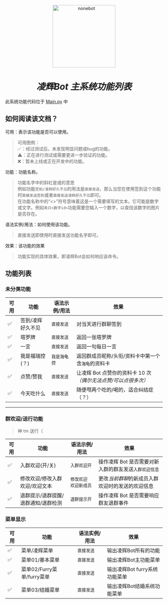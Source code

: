 <p align="center">
  <a href="https://github.com/Harmless-Turtle/LingHuiBot"><img src="http://q.qlogo.cn/headimg_dl?dst_uin=3806419216&spec=640&img_type=jpg" width="200" height="200" alt="nonebot"></a>
</p>

<h1 align="center"><em>凌辉Bot 主系统功能列表</em></h1>

此系统功能代码位于 <a href="https://github.com/Harmless-Turtle/LingHuiBot/blob/main/src/plugins/Main.py" target="_blank">Main.py</a> 中

## 如何阅读该文档？
可用：表示该功能是否可以使用。<br>
> 可用图例：<br>✅：经过测试后，未发现明显问题或bug的功能。<br>⚠️：正在进行测试或需要更进一步验证的功能。<br>❌：暂未上线或正在开发中的功能。

功能：功能名称。<br>
> 功能名字中的斜杠是或的意思<br>例如功能`签到/凌辉好久不见`的用法是`直接发送`，那么当您在使用签到这个功能时`直接发送签到`或者`直接发送凌辉好久不见`即可。<br>在功能名称中的“<>”符号意味着这是一个需要填写的文本。它可能是数字或文字。例如`来只<数字id>`功能需要您输入一个数字，以查找该数字的图片是否存在。

语法实例/用法：如何使用该功能。
> 直接发送即使用时直接发送功能名字即可。

效果：该功能的效果
> 功能实现的具体效果，即凌辉Bot会如何响应该命令。

## 功能列表
<h3>未分类功能</h3>

| 可用 | 功能              | 语法示例/用法 | 效果                                                                  |
| ---- | ----------------- | ------------- | --------------------------------------------------------------------- |
| ✅   | 签到/凌辉好久不见 | `直接发送`    | 对当天进行群聊签到                                                    |
| ✅   | 塔罗牌            | `直接发送`    | 返回一张塔罗牌                                                        |
| ✅   | 一言              | `直接发送`    | 返回一句每日一言                                                      |
| ✅   | 我是福瑞控(？)    | `我是海龟控`  | 返回群成员昵称/头衔/资料卡中第一个含`海龟`的资料卡                    |
| ✅   | 点赞/赞我         | `直接发送`    | 让凌辉 Bot 点赞你的资料卡 10 次<em>（偶尔无法点赞/可以点很多次）</em> |
| ✅   | 今天吃什么        | `直接发送`    | 随便甩两个吃的/喝的，适合纠结症（？）                                 |

---

<h3>群欢迎/送行功能</h3>

> 神 tm 送行（

| 可用 | 功能                                | 语法示例/用法         | 效果                                                    |
| ---- | ----------------------------------- | --------------------- | ------------------------------------------------------- |
| ✅   | 入群欢迎(开/关)                     | `入群欢迎开`          | 操作凌辉 Bot 是否需要对新入群的群友发送`入群欢迎信息`   |
| ✅   | 修改欢迎/修改入群欢迎/欢迎文本      | `修改欢迎 欢迎新成员` | 更改<em>当前群聊</em>的新成员入群欢迎时的发送的欢迎信息 |
| ✅   | 退群提示/退群提醒/退群通知/退群检测 | `退群提示开`          | 操作凌辉 Bot 是否需要响应群友退群事件                   |

<h3>菜单显示</h3>

|可用|功能|语法实例/用法|效果|
|----|----|----|----|
|✅|菜单/凌辉菜单|`直接发送`|输出凌辉Bot所有的功能|
|✅|菜单01/基本菜单|`直接发送`|输出凌辉Bot主功能菜单|
|✅|菜单02/Furry菜单/furry菜单|`直接发送`|输出凌辉Bot furry系统功能菜单|
|✅|菜单03/结婚菜单|`直接发送`|输出凌辉Bot结婚系统功能菜单|